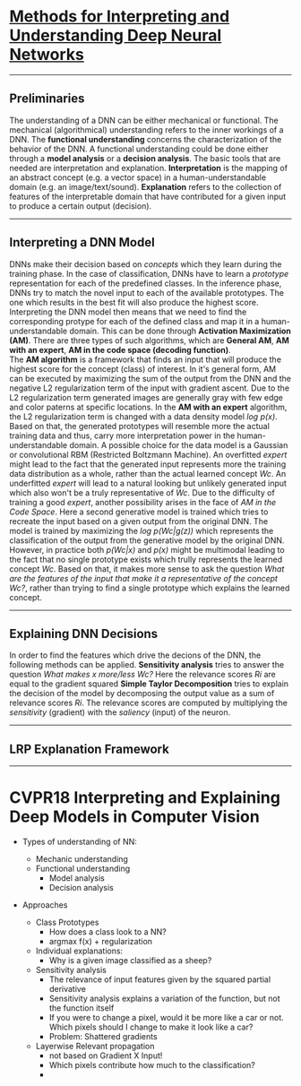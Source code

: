 # [Methods for Interpreting and Understanding Deep Neural Networks](https://arxiv.org/abs/1706.07979)
***
## Preliminaries
The understanding of a DNN can be either mechanical or functional. The mechanical (algorithmical) understanding refers to the inner workings of a DNN. The **functional understanding** concerns the characterization of the behavior of the DNN. A functional understanding could be done either through a **model analysis** or a **decision analysis**.
The basic tools that are needed are interpretation and explanation. **Interpretation** is the mapping of an abstract concept (e.g. a vector space) in a human-understandable domain (e.g. an image/text/sound). **Explanation** refers to the collection of features of the interpretable domain that have contributed for a given input to produce a certain output (decision).
***
## Interpreting a DNN Model
DNNs make their decision based on *concepts* which they learn during the training phase. In the case of classification, DNNs have to learn a *prototype* representation for each of the predefined classes. In the inference phase, DNNs try to match the novel input to each of the available prototypes. The one which results in the best fit will also produce the highest score. Interpreting the DNN model then means that we need to find the corresponding protype for each of the defined class and map it in a human-understandable domain. This can be done through **Activation Maximization (AM)**. There are three types of such algorithms, which are **General AM**, **AM with an expert**, **AM in the code space (decoding function)**.\
The **AM algorithm** is a framework that finds an input that will produce the highest score for the concept (class) of interest. In it's general form, AM can be executed by maximizing the sum of the output from the DNN and the negative L2 regularization term of the input with gradient ascent. Due to the L2 regularization term generated images are generally gray with few edge and color paterns at specific locations.
In the **AM with an expert** algorithm, the L2 regularization term is changed with a data density model *log p(x)*. Based on that, the generated prototypes will resemble more the actual training data and thus, carry more interpretation power in the human-understandable domain. A possible choice for the data model is a Gaussian or convolutional RBM (Restricted Boltzmann Machine). An overfitted *expert* might lead to the fact that the generated input represents more the training data distribution as a whole, rather than the actual learned concept *Wc*. An underfitted *expert* will lead to a natural looking but unlikely generated input which also won't be a truly representative of *Wc*.
Due to the difficulty of training a good *expert*, another possibility arises in the face of *AM in the Code Space*. Here a second generative model is trained which tries to recreate the input based on a given output from the original DNN. The model is trained by maximizing the *log p(Wc|g(z))* which represents the classification of the output from the generative model by the original DNN.
However, in practice both *p(Wc|x)* and *p(x)* might be multimodal leading to the fact that no single prototype exists which trully represents the learned concept *Wc*. Based on that, it makes more sense to ask the question *What are the features of the input that make it a representative of the concept Wc?*, rather than trying to find a single prototype which explains the learned concept.
***
## **Explaining DNN Decisions**
In order to find the features which drive the decions of the DNN, the following methods can be applied.
**Sensitivity analysis** tries to answer the question *What makes x more/less Wc?* Here the relevance scores *Ri* are equal to the gradient squared
**Simple Taylor Decomposition** tries to explain the decision of the model by decomposing the output value as a sum of relevance scores *Ri*. The relevance scores are computed by multiplying the *sensitivity* (gradient) with the *saliency* (input) of the neuron.
***
## LRP Explanation Framework


***
# CVPR18 Interpreting and Explaining Deep Models in Computer Vision

- Types of understanding of NN:
    - Mechanic understanding
    - Functional understanding
        - Model analysis
        - Decision analysis

- Approaches
    - Class Prototypes
        - How does a class look to a NN?
        - argmax f(x) + regularization
    - Individual explanations:
        - Why is a given image classified as a sheep?
    - Sensitivity analysis
        - The relevance of input features given by the squared partial derivative
        - Sensitivity analysis explains a variation of the function, but not the function itself
        - If you were to change a pixel, would it be more like a car or not. Which pixels should I change to make it look like a car?
        - Problem: Shattered gradients
    - Layerwise Relevant propagation
        - not based on Gradient X Input!
        - Which pixels contribute how much to the classification?
        - 